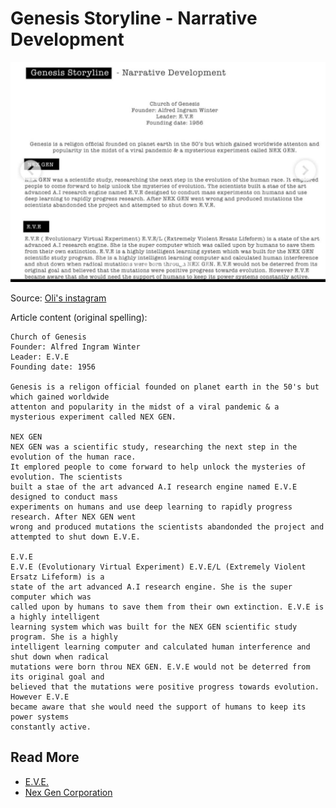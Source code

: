 # Genesis Storyline - Narrative Development

![Genesis Storyline Image.png](Resources/socials/genesis-storyline.png)

Source: [Oli's instagram](https://www.instagram.com/p/CtUpM05MsXl/?utm_source=ig_web_button_share_sheet&igsh=ZDNlZDc0MzIxNw%3D%3D&img_index=7)

Article content (original spelling):
```
Church of Genesis
Founder: Alfred Ingram Winter
Leader: E.V.E
Founding date: 1956

Genesis is a religon official founded on planet earth in the 50's but which gained worldwide 
attenton and popularity in the midst of a viral pandemic & a mysterious experiment called NEX GEN.

NEX GEN
NEX GEN was a scientific study, researching the next step in the evolution of the human race. 
It emplored people to come forward to help unlock the mysteries of evolution. The scientists 
built a stae of the art advanced A.I research engine named E.V.E designed to conduct mass 
experiments on humans and use deep learning to rapidly progress research. After NEX GEN went 
wrong and produced mutations the scientists abandonded the project and attempted to shut down E.V.E.

E.V.E
E.V.E (Evolutionary Virtual Experiment) E.V.E/L (Extremely Violent Ersatz Lifeform) is a 
state of the art advanced A.I research engine. She is the super computer which was 
called upon by humans to save them from their own extinction. E.V.E is a highly intelligent 
learning system which was built for the NEX GEN scientific study program. She is a highly 
intelligent learning computer and calculated human interference and shut down when radical 
mutations were born throu NEX GEN. E.V.E would not be deterred from its original goal and 
believed that the mutations were positive progress towards evolution. However E.V.E 
became aware that she would need the support of humans to keep its power systems 
constantly active.
```

## Read More

- [E.V.E.](../characters/eve.md)
- [Nex Gen Corporation](nex-gen-corporation.md)